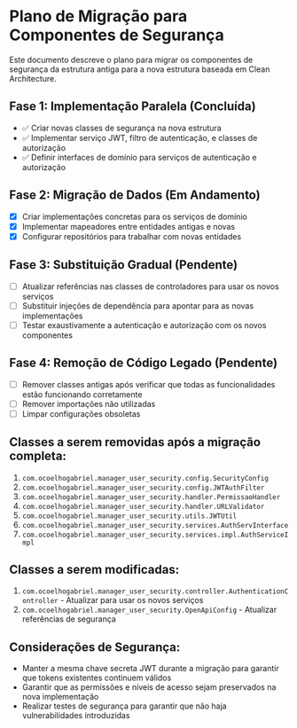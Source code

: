 # Plano de Migração para Componentes de Segurança

Este documento descreve o plano para migrar os componentes de segurança da estrutura antiga para a nova estrutura baseada em Clean Architecture.

## Fase 1: Implementação Paralela (Concluída)

- ✅ Criar novas classes de segurança na nova estrutura
- ✅ Implementar serviço JWT, filtro de autenticação, e classes de autorização
- ✅ Definir interfaces de domínio para serviços de autenticação e autorização

## Fase 2: Migração de Dados (Em Andamento)

- [x] Criar implementações concretas para os serviços de domínio
- [x] Implementar mapeadores entre entidades antigas e novas
- [x] Configurar repositórios para trabalhar com novas entidades

## Fase 3: Substituição Gradual (Pendente)

- [ ] Atualizar referências nas classes de controladores para usar os novos serviços
- [ ] Substituir injeções de dependência para apontar para as novas implementações
- [ ] Testar exaustivamente a autenticação e autorização com os novos componentes

## Fase 4: Remoção de Código Legado (Pendente)

- [ ] Remover classes antigas após verificar que todas as funcionalidades estão funcionando corretamente
- [ ] Remover importações não utilizadas
- [ ] Limpar configurações obsoletas

## Classes a serem removidas após a migração completa:

1. `com.ocoelhogabriel.manager_user_security.config.SecurityConfig`
2. `com.ocoelhogabriel.manager_user_security.config.JWTAuthFilter`
3. `com.ocoelhogabriel.manager_user_security.handler.PermissaoHandler`
4. `com.ocoelhogabriel.manager_user_security.handler.URLValidator`
5. `com.ocoelhogabriel.manager_user_security.utils.JWTUtil`
6. `com.ocoelhogabriel.manager_user_security.services.AuthServInterface`
7. `com.ocoelhogabriel.manager_user_security.services.impl.AuthServiceImpl`

## Classes a serem modificadas:

1. `com.ocoelhogabriel.manager_user_security.controller.AuthenticationController` - Atualizar para usar os novos serviços
2. `com.ocoelhogabriel.manager_user_security.OpenApiConfig` - Atualizar referências de segurança

## Considerações de Segurança:

- Manter a mesma chave secreta JWT durante a migração para garantir que tokens existentes continuem válidos
- Garantir que as permissões e níveis de acesso sejam preservados na nova implementação
- Realizar testes de segurança para garantir que não haja vulnerabilidades introduzidas